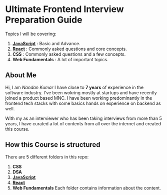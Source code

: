 # Ultimate Frontend Interview Preparation Guide

Topics I will be covering:

1. [**JavaScript**](./JavaScript/) : Basic and Advance.
2. [**React**](./React/) : Commonly asked questions and core concepts.
3. **CSS** : Commonly asked questions and a few concepts.
4. **Web Fundamentals** : A lot of important topics.

## About Me

Hi, I am _Nandan Kumar_
I have close to **7 years** of experience in the software industry. I've been wokring mostly at startups and have recently joined a product based MNC.
I have been working predominantly in the frontend tech stacks with some basics hands on experience on backend as well.

With my as an interviewer who has been taking interviews from more than 5 years, I have curated a lot of contents from all over the internet and created this course.

## How this Course is structured

There are 5 different folders in this repo:

1. **CSS**
2. **DSA**
3. [**JavaScript**](./JavaScript/)
4. [**React**](./React/)
5. **Web Fundamentals**
   Each folder contains information about the content.
